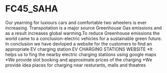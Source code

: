 # FC45_SAHA
Our yearning for luxiours cars and comfortable two wheelers is ever increasing. Transpotation is a major source Greenhouse Gas emissions and as a result increases global warming.To reduce Greenhouse emissions the world came to a conclusion-electric vehicles for a sustainable green future.
In conclusion we have devloped a website for the customers to find an appropriate EV charging station
EV CHARGING STATIONS WEBSITE
*It helps us to fing the nearby electric charging statiions using google maps
*We provide slot booking and approximate prices of the charging
*We provide idea places for charging near resturants, malls and theatres
